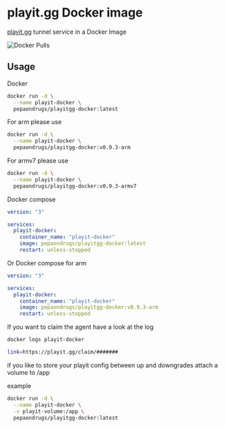 # playit.gg Docker image

[playit.gg](https://playit.gg/) tunnel service in a Docker Image

![Docker Pulls](https://img.shields.io/docker/pulls/pepaondrugs/playitgg-docker)

## Usage


Docker 
```bash
docker run -d \
  --name playit-docker \
  pepaondrugs/playitgg-docker:latest
```

For arm please use
```bash
docker run -d \
  --name playit-docker \
  pepaondrugs/playitgg-docker:v0.9.3-arm
```

For armv7 please use
```bash
docker run -d \
  --name playit-docker \
  pepaondrugs/playitgg-docker:v0.9.3-armv7   
```



Docker compose

```yaml
version: "3"

services:
  playit-docker:
    container_name: "playit-docker"
    image: pepaondrugs/playitgg-docker:latest
    restart: unless-stopped
```

Or Docker compose for arm

```yaml
version: "3"

services:
  playit-docker:
    container_name: "playit-docker"
    image: pepaondrugs/playitgg-docker:v0.9.3-arm
    restart: unless-stopped
```


If you want to claim the agent have a look at the log
```bash
docker logs playit-docker
```
```bash
link=https://playit.gg/claim/#######
```
if you like to store your playit config between up and downgrades attach a volume to /app

example
```bash
docker run -d \
  --name playit-docker \
  -v playit-volume:/app \
  pepaondrugs/playitgg-docker:latest
```
